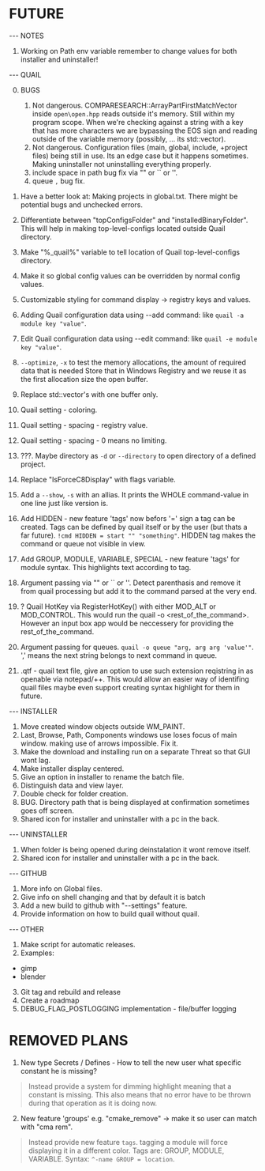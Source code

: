 # FUTURE

--- NOTES

01. Working on Path env variable remember to change values for both installer and uninstaller!

--- QUAIL

00. BUGS

	01. Not dangerous. COMPARESEARCH::ArrayPartFirstMatchVector inside `open\open.hpp` reads outside it's memory. 
		Still within my program scope. When we're checking against a string with a key that has more characters we are
		bypassing the EOS sign and reading outside of the variable memory (possibly, ... its std::vector).
	02. Not dangerous. Configuration files (main, global, include, +project files) being still in use. 
		Its an edge case but it happens sometimes. Making uninstaller not uninstalling everything properly.
    03. include space in path bug fix via "" or `` or ''.
    04. queue `,` bug fix.

01. Have a better look at: Making projects in global.txt. There might be potential bugs and unchecked errors.
02. Differentiate between "topConfigsFolder" and "installedBinaryFolder". This will help in making 
	top-level-configs located outside Quail directory.
03. Make "%_quail%" variable to tell location of Quail top-level-configs directory. 
04. Make it so global config values can be overridden by normal config values.
05. Customizable styling for command display -> registry keys and values.
06. Adding Quail configuration data using --add command: like `quail -a module key "value"`.
07. Edit Quail configuration data using --edit command: like `quail -e module key "value"`.
08. `--optimize`, `-x` to test the memory allocations, the amount of required data that is needed 
	Store that in Windows Registry and we reuse it as the first allocation size the open buffer.
09. Replace std::vector's with one buffer only.
10. Quail setting - coloring.
11. Quail setting - spacing - registry value.
12. Quail setting - spacing - 0 means no limiting.
13. ???. Maybe directory as `-d` or `--directory` to open directory of a defined project.
14. Replace "IsForceC8Display" with flags variable.
15. Add a `--show`, `-s` with an allias. It prints the WHOLE command-value in one line just like version is.
16. Add HIDDEN - new feature 'tags' now befors '=' sign a tag can be created. Tags can be defined by quail itself or by the user (but thats a far future). `!cmd HIDDEN = start "" "something"`. HIDDEN tag makes the command or queue not visible in view.
16. Add GROUP, MODULE, VARIABLE, SPECIAL - new feature 'tags' for module syntax. This highlights text according to tag.
17. Argument passing via "" or `` or ''. Detect parenthasis and remove it from quail processing but add it to the command parsed at the very end.
18. ? Quail HotKey via RegisterHotKey() with either MOD_ALT or MOD_CONTROL. This would run the quail -o <rest_of_the_command>. However an input box app would be neccessery for providing the rest_of_the_command.
19. Argument passing for queues. `quail -o queue "arg, arg arg 'value'"`. ',' means the next string belongs to next command in queue.
20. .qtf - quail text file, give an option to use such extension reqistring in as openable via notepad/++. This would allow an easier way of identifing quail files maybe even support creating syntax highlight for them in future.

--- INSTALLER

01. Move created window objects outside WM_PAINT.
02. Last, Browse, Path, Components windows use loses focus of main window. making use of arrows impossible. Fix it.
03. Make the download and installing run on a separate Threat so that GUI wont lag.
04. Make installer display centered.
05. Give an option in installer to rename the batch file.
06. Distinguish data and view layer.
07. Double check for folder creation.
08. BUG. Directory path that is being displayed at confirmation sometimes goes off screen.
09. Shared icon for installer and uninstaller with a pc in the back.

--- UNINSTALLER

01. When folder is being opened during deinstalation it wont remove itself. 
02. Shared icon for installer and uninstaller with a pc in the back.

--- GITHUB

01. More info on Global files.
02. Give info on shell changing and that by default it is batch
03. Add a new build to github with "--settings" feature.
04. Provide information on how to build quail without quail.

--- OTHER

01. Make script for automatic releases.
02. Examples:
- gimp
- blender
03. Git tag and rebuild and release
04. Create a roadmap
05. DEBUG_FLAG_POSTLOGGING implementation - file/buffer logging


# REMOVED PLANS

01. New type Secrets / Defines - How to tell the new user what specific constant he is missing?
> Instead provide a system for dimming highlight meaning that a constant is missing. This also means that no error have to be thrown during that operation as it is doing now.

02. New feature 'groups' e.g. "cmake_remove" -> make it so user can match with "cma rem".
> Instead provide new feature `tags`. tagging a module will force displaying it in a different color. Tags are: GROUP, MODULE, VARIABLE. Syntax: `^-name GROUP = location`.
